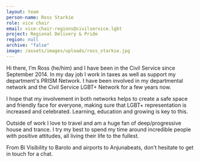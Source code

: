 ```yaml
---
layout: team
person-name: Ross Starkie
role: vice chair
email: vice-chair-regions@civilservice.lgbt
project: Regional Delivery & Pride
region: null
archive: "false"
image: /assets/images/uploads/ross_starkie.jpg
---
```


Hi there, I’m Ross (he/him) and I have been in the Civil Service since September 2014. In my day job I work in taxes as well as support my department's PRISM Network. I have been involved in my departmental network and the Civil Service LGBT+ Network for a few years now.

I hope that my involvement in both networks helps to create a safe space and friendly face for everyone, making sure that LGBT+ representation is increased and celebrated. Learning, education and growing is key to this.

Outside of work I love to travel and am a huge fan of deep/progressive house and trance. I try my best to spend my time around incredible people with positive attitudes, all living their life to the fullest.

From Bi Visibility to Barolo and airports to Anjunabeats, don’t hesitate to get in touch for a chat.
